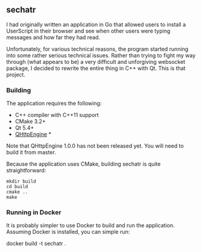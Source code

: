 ## sechatr

I had originally written an application in Go that allowed users to install a UserScript in their browser and see when other users were typing messages and how far they had read.

Unfortunately, for various technical reasons, the program started running into some rather serious technical issues. Rather than trying to fight my way through (what appears to be) a very difficult and unforgiving websocket package, I decided to rewrite the entire thing in C++ with Qt. This is that project.

### Building

The application requires the following:

- C++ compiler with C++11 support
- CMake 3.2+
- Qt 5.4+
- [QHttpEngine](https://github.com/nitroshare/qhttpengine) *

Note that QHttpEngine 1.0.0 has not been released yet. You will need to build it from master.

Because the application uses CMake, building sechatr is quite straightforward:

    mkdir build
    cd build
    cmake ..
    make

### Running in Docker

It is probably simpler to use Docker to build and run the application. Assuming Docker is installed, you can simple run:

docker build -t sechatr .
